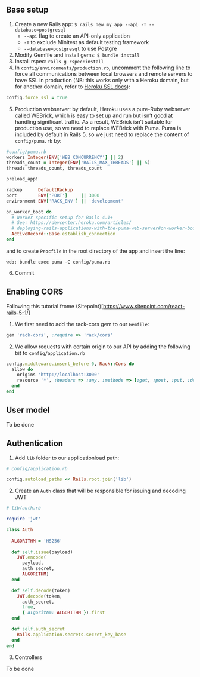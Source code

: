 ## Base setup

1. Create a new Rails app: `$ rails new my_app --api -T --database=postgresql` 
   - `--api` flag to create an API-only application
   - `-T` to exclude Minitest as default testing framework
   - `--database=postgresql` to use Postgre
2. Modify Gemfile and install gems: `$ bundle install`
3. Install rspec: `rails g rspec:install`
4. In `config/environments/production.rb`, uncomment the following line to force all communications between local browsers and remote servers to have SSL in production (NB: this works only with a Heroku domain, but for another domain, refer to [Heroku SSL docs](https://devcenter.heroku.com/articles/ssl)): 
```Ruby
config.force_ssl = true
```
5. Production webserver: by default, Heroku uses a pure-Ruby webserver called WEBrick, which is easy to set up and run but isn’t good at handling significant traffic. As a result, WEBrick isn’t suitable for production use, so we need to replace WEBrick with Puma. Puma is included by default in Rails 5, so we just need to replace the content of `config/puma.rb` by:
```Ruby
#config/puma.rb
workers Integer(ENV['WEB_CONCURRENCY'] || 2)
threads_count = Integer(ENV['RAILS_MAX_THREADS'] || 5)
threads threads_count, threads_count

preload_app!

rackup      DefaultRackup
port        ENV['PORT']     || 3000
environment ENV['RACK_ENV'] || 'development'

on_worker_boot do
  # Worker specific setup for Rails 4.1+
  # See: https://devcenter.heroku.com/articles/
  # deploying-rails-applications-with-the-puma-web-server#on-worker-boot
  ActiveRecord::Base.establish_connection
end
```
and to create `Procfile` in the root directory of the app and insert the line: 
```
web: bundle exec puma -C config/puma.rb
```
6. Commit


## Enabling CORS

Following this tutorial frome (Sitepoint)[https://www.sitepoint.com/react-rails-5-1/]

1) We first need to add the rack-cors gem to our `Gemfile`:
```Ruby
gem 'rack-cors', :require => 'rack/cors'
```
2) We allow requests with certain origin to our API by adding the following bit to `config/application.rb`
```Ruby 
config.middleware.insert_before 0, Rack::Cors do
  allow do
    origins 'http://localhost:3000'
    resource '*', :headers => :any, :methods => [:get, :post, :put, :delete, :options]
  end
end
```
## User model

To be done

## Authentication

1) Add `lib` folder to our applicationload path: 
```Ruby
# config/application.rb

config.autoload_paths << Rails.root.join('lib')  
```

2) Create an `Auth` class that will be responsible for issuing and decoding JWT
```Ruby
# lib/auth.rb

require 'jwt'

class Auth
  
  ALGORITHM = 'HS256'
  
  def self.issue(payload)
    JWT.encode(
      payload,
      auth_secret,
      ALGORITHM)
  end

  def self.decode(token)
    JWT.decode(token, 
      auth_secret, 
      true, 
      { algorithm: ALGORITHM }).first
  end

  def self.auth_secret
    Rails.application.secrets.secret_key_base
  end
end  
```
3) Controllers

To be done 

